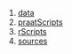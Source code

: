 1.  [data](./data/README.md)
2.  [praatScripts](./praatScripts/README.md)
3.  [rScripts](./rScripts/README.md)
4.  [sources](./sources/README.md)
